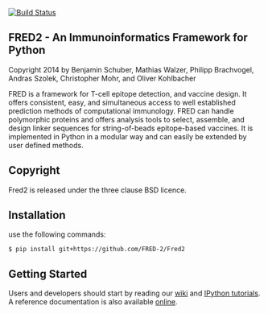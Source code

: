 [![Build Status](https://travis-ci.org/FRED-2/Fred2.svg)](https://travis-ci.org/FRED-2/Fred2)

FRED2 - An Immunoinformatics Framework for Python
-------------------------------------------------
Copyright 2014 by Benjamin Schuber,  Mathias Walzer, Philipp Brachvogel, Andras Szolek, Christopher Mohr, and Oliver Kohlbacher


FRED is a framework for T-cell epitope detection, and vaccine design. It  offers consistent, easy, and simultaneous access to well established prediction methods of computational immunology. FRED can handle polymorphic proteins and offers analysis tools to select, assemble, and design linker sequences for string-of-beads epitope-based vaccines. It is implemented in Python in a modular way and can easily be extended by user defined methods.


Copyright
----------
Fred2 is released under the three clause BSD licence.

Installation
------------

use the following commands:

    $ pip install git+https://github.com/FRED-2/Fred2

Getting Started
---------------

Users and developers should start by reading our [wiki](https://github.com/FRED-2/Fred2/wiki) and [IPython tutorials](https://github.com/FRED-2/Fred2/tree/master/Fred2/tutorials).
A reference documentation is also available [online](http://fred2.readthedocs.org/en/latest/).
